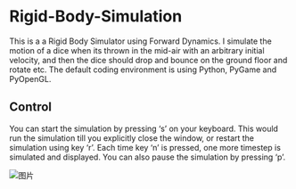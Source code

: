 # Rigid-Body-Simulation

This is a a Rigid Body Simulator using Forward Dynamics. I simulate the motion of a dice when its thrown in the mid-air with an 
arbitrary initial velocity, and then the dice should drop and bounce on the ground floor and 
rotate etc. The default coding environment is using Python, PyGame and PyOpenGL.

## Control
You can start the simulation by pressing ‘s’ on your 
keyboard. This would run the simulation till you explicitly close the window, or restart the 
simulation using key ‘r’. Each time key ‘n’ is pressed, one more timestep is simulated and 
displayed. You can also pause the simulation by pressing ‘p’.

![图片](https://user-images.githubusercontent.com/64865786/170784009-397f1c71-003f-42fb-98a8-c9ca8d3be5c5.png)
